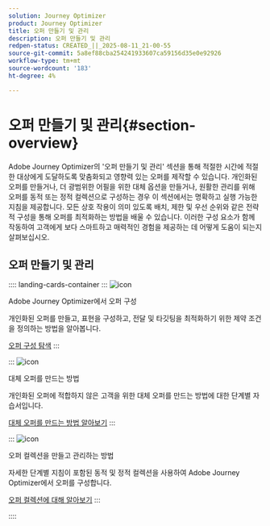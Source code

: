 ```yaml
---
solution: Journey Optimizer
product: Journey Optimizer
title: 오퍼 만들기 및 관리
description: 오퍼 만들기 및 관리
redpen-status: CREATED_||_2025-08-11_21-00-55
source-git-commit: 5a8ef88cba254241933607ca59156d35e0e92926
workflow-type: tm+mt
source-wordcount: '183'
ht-degree: 4%

---
```



# 오퍼 만들기 및 관리{#section-overview}

Adobe Journey Optimizer의 &#39;오퍼 만들기 및 관리&#39; 섹션을 통해 적절한 시간에 적절한 대상에게 도달하도록 맞춤화되고 영향력 있는 오퍼를 제작할 수 있습니다. 개인화된 오퍼를 만들거나, 더 광범위한 어필을 위한 대체 옵션을 만들거나, 원활한 관리를 위해 오퍼를 동적 또는 정적 컬렉션으로 구성하는 경우 이 섹션에서는 명확하고 실행 가능한 지침을 제공합니다. 모든 상호 작용이 의미 있도록 배치, 제한 및 우선 순위와 같은 전략적 구성을 통해 오퍼를 최적화하는 방법을 배울 수 있습니다. 이러한 구성 요소가 함께 작동하여 고객에게 보다 스마트하고 매력적인 경험을 제공하는 데 어떻게 도움이 되는지 살펴보십시오.

## 오퍼 만들기 및 관리

:::: landing-cards-container
:::
![icon](https://cdn.experienceleague.adobe.com/icons/gear.svg)

Adobe Journey Optimizer에서 오퍼 구성

개인화된 오퍼를 만들고, 표현을 구성하고, 전달 및 타깃팅을 최적화하기 위한 제약 조건을 정의하는 방법을 알아봅니다.

[오퍼 구성 탐색](configure-offers-landing-page.md)
:::

:::
![icon](https://cdn.experienceleague.adobe.com/icons/circle-play.svg)

대체 오퍼를 만드는 방법

개인화된 오퍼에 적합하지 않은 고객을 위한 대체 오퍼를 만드는 방법에 대한 단계별 자습서입니다.

[대체 오퍼를 만드는 방법 알아보기](../using/offers/offer-library/creating-fallback-offers.md)
:::

:::
![icon](https://cdn.experienceleague.adobe.com/icons/list-check.svg)

오퍼 컬렉션을 만들고 관리하는 방법

자세한 단계별 지침이 포함된 동적 및 정적 컬렉션을 사용하여 Adobe Journey Optimizer에서 오퍼를 구성합니다.

[오퍼 컬렉션에 대해 알아보기](../using/offers/offer-library/creating-collections.md)
:::

::::
